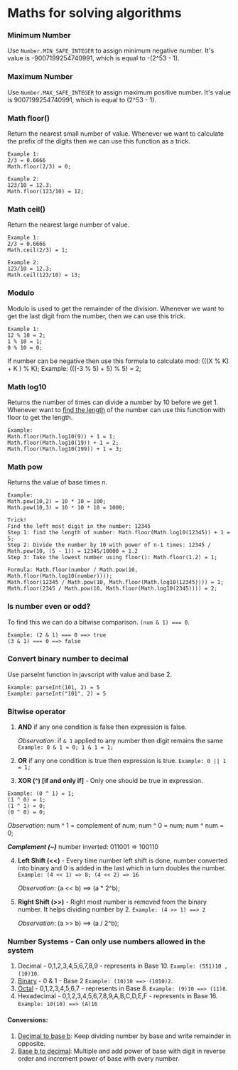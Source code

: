 # Maths for solving algorithms

### Minimum Number

Use `Number.MIN_SAFE_INTEGER` to assign minimum negative number.
It's value is -9007199254740991, which is equal to -(2^53 - 1).

### Maximum Number

Use `Number.MAX_SAFE_INTEGER` to assign maximum positive number.
It's value is 9007199254740991, which is equal to (2^53 - 1).

### Math floor()

Return the nearest small number of value.
Whenever we want to calculate the prefix of the digits then we can use this function as a trick.

```
Example 1:
2/3 = 0.6666
Math.floor(2/3) = 0;

Example 2:
123/10 = 12.3;
Math.floor(123/10) = 12;
```

### Math ceil()

Return the nearest large number of value.

```
Example 1:
2/3 = 0.6666
Math.ceil(2/3) = 1;

Example 2:
123/10 = 12.3;
Math.ceil(123/10) = 13;
```

### Modulo

Modulo is used to get the remainder of the division.
Whenever we want to get the last digit from the number, then we can use this trick.

```
Example 1:
12 % 10 = 2;
1 % 10 = 1;
0 % 10 = 0;
```

If number can be negative then use this formula to calculate mod: (((X % K) + K ) % K);
Example: (((-3 % 5) + 5) % 5) = 2;

### Math log10

Returns the number of times can divide a number by 10 before we get 1.
Whenever want to [find the length](../Bitwise/NumberSystem/findNoOfDigits.js) of the number can use this function with floor to get the length.

```
Example:
Math.floor(Math.log10(9)) + 1 = 1;
Math.floor(Math.log10(19)) + 1 = 2;
Math.floor(Math.log10(199)) + 1 = 3;
```

### Math pow

Returns the value of base times n.

```
Example:
Math.pow(10,2) = 10 * 10 = 100;
Math.pow(10,3) = 10 * 10 * 10 = 1000;
```

```
Trick!
Find the left most digit in the number: 12345
Step 1: find the length of number: Math.floor(Math.log10(12345)) + 1 = 5;
Step 2: Divide the number by 10 with power of n-1 times: 12345 / Math.pow(10, (5 - 1)) = 12345/10000 = 1.2
Step 3: Take the lowest number using floor(): Math.floor(1.2) = 1;

Formula: Math.floor(number / Math.pow(10, Math.floor(Math.log10(number))));
Math.floor(12345 / Math.pow(10, Math.floor(Math.log10(12345)))) = 1;
Math.floor(2345 / Math.pow(10, Math.floor(Math.log10(2345)))) = 2;
```

### Is number even or odd?

To find this we can do a bitwise comparison. `(num & 1) === 0`.

```
Example: (2 & 1) === 0 ==> true
(3 & 1) === 0 ==> false
```

### Convert binary number to decimal

Use parseInt function in javscript with value and base 2.

```
Example: parseInt(101, 2) = 5
Example: parseInt("101", 2) = 5

```

### Bitwise operator

1. **AND** if any one condition is false then expression is false.

   _Observation_: if `& 1` applied to any number then digit remains the same `Example: 0 & 1 = 0; 1 & 1 = 1;`

2. **OR** if any one condition is true then expression is true. `Example: 0 || 1 = 1;`

3. **XOR (^) [if and only if]** - Only one should be true in expression.

```
Example: (0 ^ 1) = 1;
(1 ^ 0) = 1;
(1 ^ 1) = 0;
(0 ^ 0) = 0;
```

_Observation_: num ^ 1 = complement of num; num ^ 0 = num; num ^ num = 0;

**_Complement (~)_** number inverted: 011001 => 100110

4. **Left Shift (<<)** - Every time number left shift is done, number converted into binary and 0 is added in the last which in turn doubles the number.
   `Example: (4 << 1) => 8; (4 << 2) => 16`

   _Observation_: (a << b) ==> (a \* 2^b);

5. **Right Shift (>>)** - Right most number is removed from the binary number. It helps dividing number by 2.
   `Example: (4 >> 1) ==> 2`

   _Observation_: (a >> b) ==> (a / 2^b);

### Number Systems - Can only use numbers allowed in the system

1. Decimal - 0,1,2,3,4,5,6,7,8,9 - represents in Base 10. `Example: (551)10 , (10)10`.
2. [Binary](../Bitwise/Conversions/decimalToBase2.js) - 0 & 1 - Base 2 `Example: (10)10 ==> (1010)2`.
3. [Octal](../Bitwise/Conversions/decimalToOctal.js) - 0,1,2,3,4,5,6,7 - represents in Base 8. `Example: (9)10 ==> (11)8`.
4. Hexadecimal - 0,1,2,3,4,5,6,7,8,9,A,B,C,D,E,F - represents in Base 16. `Example: 10(10) ==> (A)16`

#### Conversions:

1. [Decimal to base b](../Bitwise/Conversions/decimalToBase2.js): Keep dividing number by base and write remainder in opposite.
2. [Base b to decimal](../Bitwise/Conversions/binaryToDecimal.js): Multiple and add power of base with digit in reverse order and increment power of base with every number.
